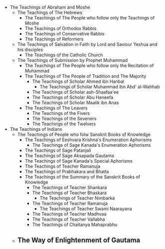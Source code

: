 - The Teachings of Abraham and Moshe
	- The Teachings of The Hebrews
		- The Teachings of The People who follow only the Teachings of Moshe
		- The Teachings of Orthodox Rabbis
		- The Teachings of Conservative Rabbis
		- The Teachings of Reformers
	- The Teachings of Salvation in Faith by Lord and Saviour Yeshua and his disciples
		- The Teachings of the Catholic Church
	- The Teachings of Submission by Prophet Muhammad
		- The Teachings of The People who follow only the Recitation of Muhammad
		- The Teachings of The People of Tradition and The Majority
			- The Teachings of Scholar Ahmed ibn Hanbal
				- The Teachings of Scholar Muhammad ibn Abd' al-Wahhab
			- The Teachings of Scholar ash-Shaafaa'ee
			- The Teachings of Scholar Abu Haneefa
			- The Teachings of Scholar Maalik ibn Anas
		- The Teachings of The Leavers
			- The Teachings of the Fivers
			- The Teachings of the Seveners
			- The Teachings of the Twelvers
- The Teachings of Indians
	- The Teachings of People who folw Sanskrit Books of Knowledge
		- The Teachings of Eeshvara Krishna's Enumeration Aphorisms
			- The Teachings of Sage Kanada's Enumeration Aphorisms
		- The Teachings of Sage Patanjali
		- The Teachings of Sage Aksapada Gautama
		- The Teachings of Sage Kanada's Special Aphorisms
		- The Teachings of Teacher Ramanuja
		- The Teachings of Prabhakara and Bhatta
		- The Teachings of the Summary of the Sanskrit Books of Knowledge
			- The Teachings of Teacher Shankara
			- The Teachings of Teacher Bhaskara
				- The Teachings of Teacher Nimbarka
			- The Teachings of Teacher Ramanuja
				- The Teachings of Teacher Swami Naarayana
			- The Teachings of Teacher Madhvaa
			- The Teachings of Teacher Vallabha
			- The Teachings of Chaitanya Mahaprabhu
	- The Way of Enlightenment of Gautama
		- 
